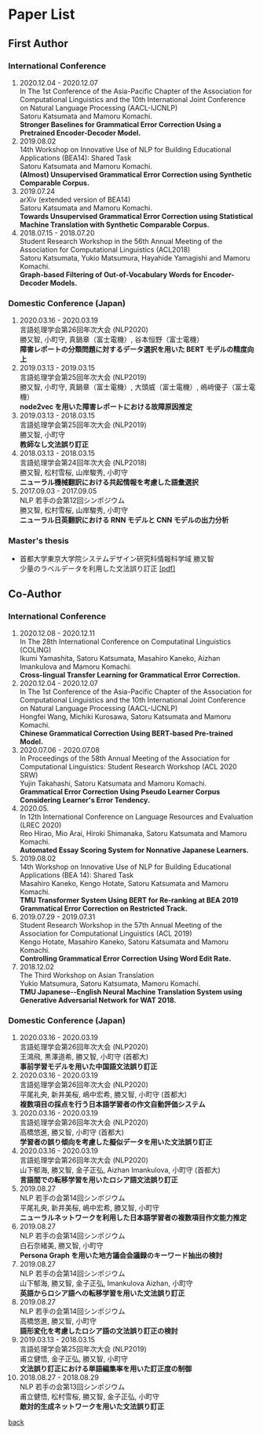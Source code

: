 # Paper List
## First Author 
### International Conference 
1. 2020.12.04 - 2020.12.07  
In The 1st Conference of the Asia-Pacific Chapter of the Association for Computational Linguistics and the 10th International Joint Conference on Natural Language Processing (AACL-IJCNLP)  
Satoru Katsumata and Mamoru Komachi.   
**Stronger Baselines for Grammatical Error Correction Using a Pretrained Encoder-Decoder Model.** 
2. 2019.08.02  
14th Workshop on Innovative Use of NLP for Building Educational Applications (BEA14): Shared Task  
Satoru Katsumata and Mamoru Komachi.  
**(Almost) Unsupervised Grammatical Error Correction using Synthetic Comparable Corpus.** 
3. 2019.07.24  
arXiv (extended version of BEA14)  
Satoru Katsumata and Mamoru Komachi.  
**Towards Unsupervised Grammatical Error Correction using Statistical Machine Translation with Synthetic Comparable Corpus.**  
4. 2018.07.15 - 2018.07.20  
Student Research Workshop in the 56th Annual Meeting of the Association for Computational Linguistics (ACL2018)  
Satoru Katsumata, Yukio Matsumura, Hayahide Yamagishi and Mamoru Komachi.  
**Graph-based Filtering of Out-of-Vocabulary Words for Encoder-Decoder Models.**  
  
### Domestic Conference (Japan)
1. 2020.03.16 - 2020.03.19  
言語処理学会第26回年次大会 (NLP2020)  
勝又智, 小町守, 真鍋章（富士電機）, 谷本恒野（富士電機）  
**障害レポートの分類問題に対するデータ選択を用いた BERT モデルの精度向上**  
2. 2019.03.13 - 2019.03.15  
言語処理学会第25回年次大会 (NLP2019)  
勝又智, 小町守, 真鍋章（富士電機）, 大頭威（富士電機）, 嶋﨑優子（富士電機）  
**node2vec を用いた障害レポートにおける故障原因推定**  
3. 2019.03.13 - 2018.03.15  
言語処理学会第25回年次大会 (NLP2019)  
勝又智, 小町守  
**教師なし文法誤り訂正**  
4. 2018.03.13 - 2018.03.15  
言語処理学会第24回年次大会 (NLP2018)  
勝又智, 松村雪桜, 山岸駿秀, 小町守  
**ニューラル機械翻訳における共起情報を考慮した語彙選択**  
5. 2017.09.03 - 2017.09.05  
NLP 若手の会第12回シンポジウム  
勝又智, 松村雪桜, 山岸駿秀, 小町守  
**ニューラル日英翻訳における RNN モデルと CNN モデルの出力分析**  

### Master's thesis
- 首都大学東京大学院システムデザイン研究科情報科学域 勝又智  
少量のラベルデータを利用した文法誤り訂正 [[pdf]](./documents/2020/mthesis.pdf)
  
## Co-Author
### International Conference 
1. 2020.12.08 - 2020.12.11  
In The 28th International Conference on Computatinal Linguistics (COLING)  
Ikumi Yamashita, Satoru Katsumata, Masahiro Kaneko, Aizhan Imankulova and Mamoru Komachi.  
**Cross-lingual Transfer Learning for Grammatical Error Correction.**
2. 2020.12.04 - 2020.12.07   
In The 1st Conference of the Asia-Pacific Chapter of the Association for Computational Linguistics and the 10th International Joint Conference on Natural Language Processing (AACL-IJCNLP)  
Hongfei Wang, Michiki Kurosawa, Satoru Katsumata and Mamoru Komachi.   
**Chinese Grammatical Correction Using BERT-based Pre-trained Model.**
3. 2020.07.06 - 2020.07.08  
 In Proceedings of the 58th Annual Meeting of the Association for Computational Linguistics: Student Research Workshop (ACL 2020 SRW)  
Yujin Takahashi, Satoru Katsumata and Mamoru Komachi.  
**Grammatical Error Correction Using Pseudo Learner Corpus Considering Learner's Error Tendency.**  
4. 2020.05.  
In 12th International Conference on Language Resources and Evaluation (LREC 2020)  
Reo Hirao, Mio Arai, Hiroki Shimanaka, Satoru Katsumata and Mamoru Komachi.  
**Automated Essay Scoring System for Nonnative Japanese Learners.**
5. 2019.08.02  
14th Workshop on Innovative Use of NLP for Building Educational Applications (BEA 14): Shared Task  
Masahiro Kaneko, Kengo Hotate, Satoru Katsumata and Mamoru Komachi.  
**TMU Transformer System Using BERT for Re-ranking at BEA 2019 Grammatical Error Correction on Restricted Track.**  
6. 2019.07.29 - 2019.07.31  
Student Research Workshop in the 57th Annual Meeting of the Association for Computational Linguistics (ACL 2019)  
Kengo Hotate, Masahiro Kaneko, Satoru Katsumata and Mamoru Komachi.  
**Controlling Grammatical Error Correction Using Word Edit Rate.**  
7. 2018.12.02  
The Third Workshop on Asian Translation  
Yukio Matsumura, Satoru Katsumata, Mamoru Komachi.  
**TMU Japanese--English Neural Machine Translation System using Generative Adversarial Network for WAT 2018.**  
  
### Domestic Conference (Japan) 
1. 2020.03.16 - 2020.03.19  
言語処理学会第26回年次大会 (NLP2020)  
王鴻飛, 黒澤道希, 勝又智, 小町守 (首都大)  
**事前学習モデルを用いた中国語文法誤り訂正**  
2. 2020.03.16 - 2020.03.19  
言語処理学会第26回年次大会 (NLP2020)  
平尾礼央, 新井美桜, 嶋中宏希, 勝又智, 小町守 (首都大)  
**複数項目の採点を行う日本語学習者の作文自動評価システム**  
3. 2020.03.16 - 2020.03.19  
言語処理学会第26回年次大会 (NLP2020)  
高橋悠進, 勝又智, 小町守 (首都大)  
**学習者の誤り傾向を考慮した擬似データを用いた文法誤り訂正**  
4. 2020.03.16 - 2020.03.19  
言語処理学会第26回年次大会 (NLP2020)  
山下郁海, 勝又智, 金子正弘, Aizhan Imankulova, 小町守 (首都大)  
**言語間での転移学習を用いたロシア語文法誤り訂正**  
5. 2019.08.27  
NLP 若手の会第14回シンポジウム  
平尾礼央, 新井美桜, 嶋中宏希, 勝又智, 小町守  
**ニューラルネットワークを利用した日本語学習者の複数項目作文能力推定**  
6. 2019.08.27  
NLP 若手の会第14回シンポジウム  
白石奈緒美, 勝又智, 小町守  
**Persona Graph を用いた地方議会会議録のキーワード抽出の検討**  
7. 2019.08.27  
NLP 若手の会第14回シンポジウム  
山下郁海, 勝又智, 金子正弘, Imankulova Aizhan, 小町守  
**英語からロシア語への転移学習を用いた文法誤り訂正**  
8. 2019.08.27  
NLP 若手の会第14回シンポジウム  
高橋悠進, 勝又智, 小町守  
**語形変化を考慮したロシア語の文法誤り訂正の検討**  
9. 2019.03.13 - 2018.03.15  
言語処理学会第25回年次大会 (NLP2019)  
甫立健悟, 金子正弘, 勝又智, 小町守  
**文法誤り訂正における単語編集率を用いた訂正度の制御**  
10. 2018.08.27 - 2018.08.29  
NLP 若手の会第13回シンポジウム  
甫立健悟, 松村雪桜, 勝又智, 金子正弘, 小町守  
**敵対的生成ネットワークを用いた文法誤り訂正**  
  
[back](./)  

